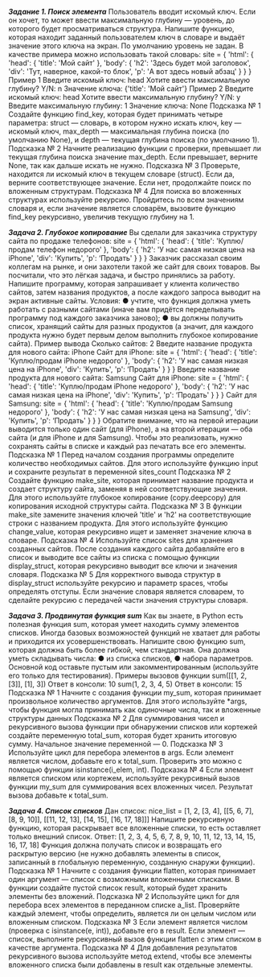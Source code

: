 ***Задание 1. Поиск элемента***
Пользователь вводит искомый ключ. Если он хочет, то может ввести
максимальную глубину — уровень, до которого будет просматриваться
структура.
Напишите функцию, которая находит заданный пользователем ключ в словаре
и выдаёт значение этого ключа на экран. По умолчанию уровень не задан. В
качестве примера можно использовать такой словарь:
site = {
'html': {
'head': {
'title': 'Мой сайт'
},
'body': {
'h2': 'Здесь будет мой заголовок',
'div': 'Тут, наверное, какой-то блок',
'p': 'А вот здесь новый абзац'
}
}
}
Пример 1
Введите искомый ключ: head
Хотите ввести максимальную глубину? Y/N: n
Значение ключа: {'title': 'Мой сайт'}
Пример 2
Введите искомый ключ: head
Хотите ввести максимальную глубину? Y/N: y
Введите максимальную глубину: 1
Значение ключа: None
Подсказка № 1
Создайте функцию find_key, которая будет принимать четыре параметра: struct —
словарь, в котором нужно искать ключ, key — искомый ключ, max_depth —
максимальная глубина поиска (по умолчанию None), и depth — текущая глубина
поиска (по умолчанию 1).
Подсказка № 2
Начните реализацию функции с проверки, превышает ли текущая глубина поиска
значение max_depth. Если превышает, верните None, так как дальше искать не нужно.
Подсказка № 3
Проверьте, находится ли искомый ключ в текущем словаре (struct). Если да, верните
соответствующее значение. Если нет, продолжайте поиск по вложенным структурам.
Подсказка № 4
Для поиска во вложенных структурах используйте рекурсию. Пройдитесь по всем
значениям словаря и, если значение является словарём, вызовите функцию find_key
рекурсивно, увеличив текущую глубину на 1.

***Задача 2. Глубокое копирование***
Вы сделали для заказчика структуру сайта по продаже телефонов:
site = {
'html': {
'head': {
'title': 'Куплю/продам телефон недорого'
},
'body': {
'h2': 'У нас самая низкая цена на iPhone',
'div': 'Купить',
'p': ‘Продать'
}
}
}
Заказчик рассказал своим коллегам на рынке, и они захотели такой же сайт для
своих товаров. Вы посчитали, что это лёгкая задача, и быстро принялись за
работу.
Напишите программу, которая запрашивает у клиента количество сайтов, затем
названия продуктов, а после каждого запроса выводит на экран активные
сайты.
Условия:
● учтите, что функция должна уметь работать с разными сайтами (иначе
вам придётся переделывать программу под каждого заказчика заново);
● вы должны получить список, хранящий сайты для разных продуктов (а
значит, для каждого продукта нужно будет первым делом выполнить
глубокое копирование сайта).
Пример вывода
Сколько сайтов: 2
Введите название продукта для нового сайта: iPhone
Сайт для iPhone:
site = {
'html': {
'head': {
'title': 'Куплю/продам iPhone недорого'
},
'body': {
'h2': 'У нас самая низкая цена на iPhone',
'div': 'Купить',
'p': ‘Продать'
}
}
}
Введите название продукта для нового сайта: Samsung
Сайт для iPhone:
site = {
'html': {
'head': {
'title': 'Куплю/продам iPhone недорого'
},
'body': {
'h2': 'У нас самая низкая цена на iPhone',
'div': 'Купить',
'p': ‘Продать'
}
}
}
Сайт для Samsung:
site = {
'html': {
'head': {
'title': 'Куплю/продам Samsung недорого'
},
'body': {
'h2': 'У нас самая низкая цена на Samsung',
'div': 'Купить',
'p': ‘Продать'
}
}
}
Обратите внимание, что на первой итерации выводится только один сайт (для
iPhone), а на второй итерации — оба сайта (и для iPhone и для Samsung).
Чтобы это реализовать, нужно сохранять сайты в списке и каждый раз печатать
все его элементы.
Подсказка № 1
Перед началом создания программы определите количество необходимых сайтов. Для
этого используйте функцию input и сохраните результат в переменной sites_count
Подсказка № 2
Создайте функцию make_site, которая принимает название продукта и создает
структуру сайта, заменяя в ней соответствующие значения. Для этого используйте
глубокое копирование (copy.deepcopy) для копирования исходной структуры сайта.
Подсказка № 3
В функции make_site замените значения ключей 'title' и 'h2' на соответствующие
строки с названием продукта. Для этого используйте функцию change_value, которая
рекурсивно ищет и заменяет значение ключа в словаре.
Подсказка № 4
Используйте список sites для хранения созданных сайтов. После создания каждого
сайта добавляйте его в список и выводите все сайты из списка с помощью функции
display_struct, которая рекурсивно выводит все ключи и значения словаря.
Подсказка № 5
Для корректного вывода структур в display_struct используйте рекурсию и
параметр spaces, чтобы определять отступы. Если значение словаря является
словарем, то сделайте рекурсию с передачей части значения структуры словаря.

***Задача 3. Продвинутая функция sum***
Как вы знаете, в Python есть полезная функция sum, которая умеет находить
сумму элементов списков. Иногда базовых возможностей функций не хватает
для работы и приходится их усовершенствовать.
Напишите свою функцию sum, которая должна быть более гибкой, чем
стандартная. Она должна уметь складывать числа:
● из списка списков,
● набора параметров.
Основной код оставьте пустым или закомментированным (используйте его
только для тестирования).
Примеры вызовов функции
sum([[1, 2, [3]], [1], 3])
Ответ в консоли: 10
sum(1, 2, 3, 4, 5)
Ответ в консоли: 15
Подсказка № 1
Начните с создания функции my_sum, которая принимает произвольное количество
аргументов. Для этого используйте *args, чтобы функция могла принимать как
одиночные числа, так и вложенные структуры данных
Подсказка № 2
Для суммирования чисел и рекурсивного вызова функции при обнаружении списков
или кортежей создайте переменную total_sum, которая будет хранить итоговую
сумму. Начальное значение переменной — 0.
Подсказка № 3
Используйте цикл для перебора элементов в args. Если элемент является числом,
добавьте его к total_sum. Проверить это можно с помощью функции
isinstance(i_elem, int).
Подсказка № 4
Если элемент является списком или кортежем, используйте рекурсивный вызов
функции my_sum для суммирования всех вложенных чисел. Результат вызова добавьте
к total_sum.

***Задача 4. Список списков***
Дан список:
nice_list = [1, 2, [3, 4], [[5, 6, 7], [8, 9, 10]], [[11, 12, 13], [14, 15], [16, 17, 18]]]
Напишите рекурсивную функцию, которая раскрывает все вложенные списки,
то есть оставляет только внешний список.
Ответ: [1, 2, 3, 4, 5, 6, 7, 8, 9, 10, 11, 12, 13, 14, 15, 16, 17, 18]
Функция должна получать список и возвращать его раскрытую версию (не
нужно добавлять элементы в список, записанный в глобальную переменную,
созданную снаружи функции).
Подсказка № 1
Начните с создания функции flatten, которая принимает один аргумент — список с
возможными вложенными списками. В функции создайте пустой список result,
который будет хранить элементы без вложений.
Подсказка № 2
Используйте цикл for для перебора всех элементов в переданном списке a_list.
Проверяйте каждый элемент, чтобы определить, является ли он целым числом или
вложенным списком.
Подсказка № 3
Если элемент является числом (проверка с isinstance(e, int)), добавьте его в
result. Если элемент — список, выполните рекурсивный вызов функции flatten с
этим списком в качестве аргумента.
Подсказка № 4
Для добавления результатов рекурсивного вызова используйте метод extend, чтобы
все элементы вложенного списка были добавлены в result как отдельные элементы.